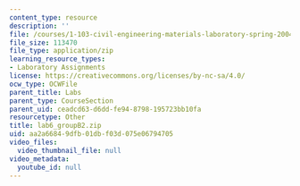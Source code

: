 ```yaml
---
content_type: resource
description: ''
file: /courses/1-103-civil-engineering-materials-laboratory-spring-2004/aa2a66849dfb01dbf03d075e06794705_lab6_groupB2.zip
file_size: 113470
file_type: application/zip
learning_resource_types:
- Laboratory Assignments
license: https://creativecommons.org/licenses/by-nc-sa/4.0/
ocw_type: OCWFile
parent_title: Labs
parent_type: CourseSection
parent_uid: ceadcd63-d6dd-fe94-8798-195723bb10fa
resourcetype: Other
title: lab6_groupB2.zip
uid: aa2a6684-9dfb-01db-f03d-075e06794705
video_files:
  video_thumbnail_file: null
video_metadata:
  youtube_id: null
---
```

